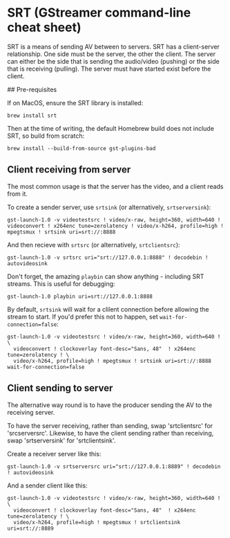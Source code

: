 # SRT (GStreamer command-line cheat sheet)

SRT is a means of sending AV between to servers.
SRT has a client-server relationship. One side must be the server, the other the client.
The server can either be the side that is sending the audio/video (pushing) or the side that is
receiving (pulling). The server must have started exist before the client.

## Pre-requisites

If on MacOS, ensure the SRT library is installed:

```
brew install srt
```

Then at the time of writing, the default Homebrew build does not include SRT, so build from scratch:

```
brew install --build-from-source gst-plugins-bad
```

## Client receiving from server

The most common usage is that the server has the video, and a client reads from it.

To create a sender server, use `srtsink` (or alternatively, `srtserversink`):

```
gst-launch-1.0 -v videotestsrc ! video/x-raw, height=360, width=640 ! videoconvert ! x264enc tune=zerolatency ! video/x-h264, profile=high ! mpegtsmux ! srtsink uri=srt://:8888
```

And then recieve with `srtsrc`  (or alternatively, `srtclientsrc`):

```
gst-launch-1.0 -v srtsrc uri="srt://127.0.0.1:8888" ! decodebin ! autovideosink
```

Don't forget, the amazing `playbin` can show anything - including SRT streams. This is useful for debugging:

```
gst-launch-1.0 playbin uri=srt://127.0.0.1:8888
```

By default, `srtsink` will wait for a clilent   connection before allowing the stream to start. If you'd prefer this not to happen, set `wait-for-connection=false`:

```
gst-launch-1.0 -v videotestsrc ! video/x-raw, height=360, width=640 ! \
  videoconvert ! clockoverlay font-desc="Sans, 48"  ! x264enc tune=zerolatency ! \
  video/x-h264, profile=high ! mpegtsmux ! srtsink uri=srt://:8888 wait-for-connection=false
```

## Client sending to server

The alternative way round is to have the producer sending the AV to the receiving server.

To have the server receiving, rather than sending, swap 'srtclientsrc' for 'srcserversrc'.
Likewise, to have the client sending rather than receiving, swap 'srtserversink' for 'srtclientsink'.

Create a receiver server like this:

```
gst-launch-1.0 -v srtserversrc uri="srt://127.0.0.1:8889" ! decodebin ! autovideosink
```

And a sender client like this:

```
gst-launch-1.0 -v videotestsrc ! video/x-raw, height=360, width=640 ! \
  videoconvert ! clockoverlay font-desc="Sans, 48"  ! x264enc tune=zerolatency ! \
  video/x-h264, profile=high ! mpegtsmux ! srtclientsink uri=srt://:8889
```

